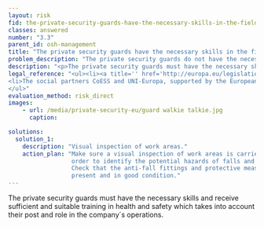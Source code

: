 ```yaml
---
layout: risk
fid: the-private-security-guards-have-the-necessary-skills-in-the-field-of-health-and-safety-to-carry-out-all-tasks
classes: answered
number: "3.3"
parent_id: osh-management
title: "The private security guards have the necessary skills in the field of health and safety to carry out all tasks."
problem_description: "The private security guards do not have the necessary skills in the field of health and safety to carry out all tasks."
description: "<p>The private security guards must have the necessary skills and receive sufficient and suitable training in health and safety which takes into account their post and role in the company´s operations.</p>"
legal_reference: "<ul><li><a title='' href='http://europa.eu/legislation_summaries/employment_and_social_policy/health_hygiene_safety_at_work/c11113_en.htm' rel='nofollow' target='_blank'>89/391/CEE Implementing measures to improve the health and safety of workers</a></li>&#13;
<li>The social partners CoESS and UNI-Europa, supported by the European Commission (DG Education and Culture as well as DG Employment and Social Affairs) have developed the <a title='' href='http://de.scribd.com/doc/2514283/Security-Guard-Manual' rel='nofollow' target='_blank'>'European Vocational Training Manual For Basic Guarding'</a> in 2001. This manual includes legal aspects that have to be considered by private security guards.</li>&#13;
</ul>"
evaluation_method: risk_direct
images:
    - url: /media/private-security-eu/guard walkie talkie.jpg
      caption: 

solutions:
  solution_1:
    description: "Visual inspection of work areas."
    action_plan: "Make sure a visual inspection of work areas is carried out in
                  order to identify the potential hazards of falls and slips.
                  Check that the anti-fall fittings and protective measures are
                  present and in good condition."
---
```

The private security guards must have the necessary skills and receive
sufficient and suitable training in health and safety which takes into account
their post and role in the company´s operations.


